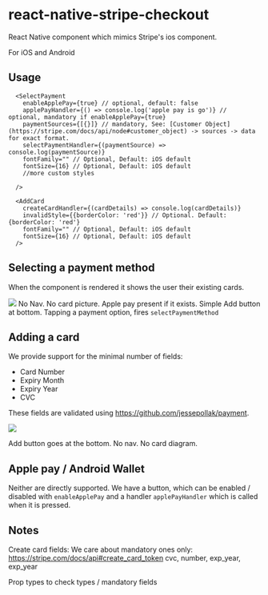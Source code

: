 # react-native-stripe-checkout

React Native component which mimics Stripe's ios component.

For iOS and Android

## Usage

```
  <SelectPayment
    enableApplePay={true} // optional, default: false
    applePayHandler={() => console.log('apple pay is go')} // optional, mandatory if enableApplePay={true} 
    paymentSources={[{}]} // mandatory, See: [Customer Object](https://stripe.com/docs/api/node#customer_object) -> sources -> data for exact format.
    selectPaymentHandler={(paymentSource) => console.log(paymentSource)}
    fontFamily="" // Optional, Default: iOS default
    fontSize={16} // Optional, Default: iOS default
    //more custom styles

  />
  
  <AddCard 
    createCardHandler={(cardDetails) => console.log(cardDetails)}
    invalidStyle={{borderColor: 'red'}} // Optional. Default: {borderColor: 'red'}
    fontFamily="" // Optional, Default: iOS default
    fontSize={16} // Optional, Default: iOS default
  />
```

## Selecting a payment method

When the component is rendered it shows the user their existing cards.

![](https://stripe.com/img/blog/posts/ui-components-for-ios/wallet@2x.png)
No Nav. No card picture. Apple pay present if it exists. Simple Add button at bottom. Tapping a payment option, fires `selectPaymentMethod`

## Adding a card

We provide support for the minimal number of fields: 

* Card Number
* Expiry Month
* Expiry Year
* CVC

These fields are validated using https://github.com/jessepollak/payment. 

![](https://stripe.com/img/documentation/ios/stripe-ios-ui-theming.png)

Add button goes at the bottom. No nav. No card diagram.

## Apple pay / Android Wallet

Neither are directly supported. We have a button, which can be enabled / disabled with `enableApplePay` and a handler `applePayHandler` which is called when it is pressed.


## Notes

Create card fields: We care about mandatory ones only: https://stripe.com/docs/api#create_card_token cvc, number, exp_year, exp_year

Prop types to check types / mandatory fields
